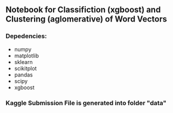 ## Notebook for Classifiction (xgboost) and Clustering (aglomerative) of Word Vectors

### Depedencies:

* numpy
* matplotlib
* sklearn
* scikitplot
* pandas
* scipy
* xgboost


### Kaggle Submission File is generated into folder "data"
